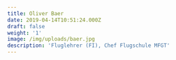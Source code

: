 ```yaml
---
title: Oliver Baer
date: 2019-04-14T10:51:24.000Z
draft: false
weight: '1'
image: /img/uploads/baer.jpg
description: 'Fluglehrer (FI), Chef Flugschule MFGT'
---
```


